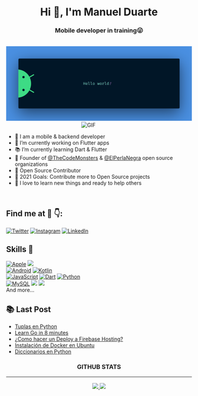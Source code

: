 <h1 align="center">Hi 👋, I'm Manuel Duarte</h1>
<h3 align="center">Mobile developer in training😜</h3>

<br>

<img src="https://raw.githubusercontent.com/manuelduarte077/manuelduarte077/main/resources/banner.png" alt="Hello world">

<br>

<img align="right" alt="GIF" src="https://media.giphy.com/media/xUA7bdpLxQhsSQdyog/giphy.gif" width="300px"  />

<br>

- 💬 I am a mobile & backend developer
- 📱 I’m currently working on Flutter apps
- 📚 I’m currently learning Dart & Flutter
- 🚀 Founder of [@TheCodeMonsters](https://github.com/TheCodeMonsters) & [@ElPerlaNegra](https://github.com/elperlanegra) open source organizations
- 📝 Open Source Contributor
- 🥅 2021 Goals: Contribute more to Open Source projects
- 🌱 I love to learn new things and ready to help others

<br>

## Find me at 🤖 👇:

[![Twitter](https://img.shields.io/badge/Twitter-@manuelduarte077-1DA1F2?style=for-the-badge&logo=twitter&logoColor=white&labelColor=101010)](https://twitter.com/manuelduarte077)
[![Instagram](https://img.shields.io/badge/Instagram-@manuelduarte077-E4405F?style=for-the-badge&logo=instagram&logoColor=white&labelColor=101010)](https://instagram.com/manuelduarte077)
[![LinkedIn](https://img.shields.io/badge/LinkedIn-manuelduarte077-0077B5?style=for-the-badge&logo=linkedin&logoColor=white&labelColor=101010)](https://www.linkedin.com/in/manuelduarte077)

## **Skills 🚀**

[![Apple](https://img.shields.io/badge/iOS-999999?style=for-the-badge&logo=apple&logoColor=22272E&labelColor=f0f0f0)]()
[![](https://img.shields.io/badge/flutter-0095D5?style=for-the-badge&logo=flutter&logoColor=22272E&labelColor=f0f0f0)](https://flutter.dev/)
</br>
[![Android](https://img.shields.io/badge/Android-3DDC84?style=for-the-badge&logo=android&logoColor=22272E&labelColor=f0f0f0)]()
[![Kotlin](https://img.shields.io/badge/kotlin-766DB2?style=for-the-badge&logo=kotlin&logoColor=22272E&labelColor=f0f0f0)]()
</br>
[![JavaScript](https://img.shields.io/badge/JavaScript-F7DF1E?style=for-the-badge&logo=javascript&logoColor=22272E&labelColor=f0f0f0)]()
[![Dart](https://img.shields.io/badge/DART-0075BA?style=for-the-badge&logo=DART&logoColor=22272E&labelColor=f0f0f0)]()
[![Python](https://img.shields.io/badge/Go-29BEB0?style=for-the-badge&logo=go&logoColor=22272E&labelColor=f0f0f0)]()
</br>
[![MySQL](https://img.shields.io/badge/MySQL-4479A1?style=for-the-badge&logo=mysql&logoColor=22272E&labelColor=f0f0f0)]()
[![](https://img.shields.io/badge/Firebase-F5A741?style=for-the-badge&logo=firebase&logoColor=22272E&labelColor=f0f0f0)](https://firebase.google.com/)
[![](https://img.shields.io/badge/NodeJS-68A063?style=for-the-badge&logo=node.js&logoColor=22272E&labelColor=f0f0f0)](https://reactjs.org/)
</br>
And more...



## 📚 Last Post

<!-- YT:START -->
- [Tuplas en Python](https://dev.to/manuelduarte077/tuplas-en-python-tuple-5e52)
- [Learn Go in 8 minutes ](https://dev.to/manuelduarte077/learn-go-in-8-minutes-59ph)
- [¿Como hacer un Deploy a Firebase Hosting?](https://dev.to/manuelduarte077/como-hacer-un-deploy-a-firebase-hosting-1d1j)
- [Instalación de Docker en Ubuntu](https://dev.to/manuelduarte077/instalacion-de-docker-en-ubuntu-4mhf)
- [Diccionarios en Python](https://dev.to/manuelduarte077/diccionarios-en-python-4h3n)
<!-- YT:END -->

<h3 align="center">GITHUB STATS<hr/></h3>

<p align="center">
  <a href="https://github.com/manuelduarte077">
    <img height="180em" src="https://github-readme-stats-eight-theta.vercel.app/api?username=manuelduarte077&show_icons=true&theme=dracula&include_all_commits=true&count_private=true"/>
    <img height="180em" src="https://github-readme-stats-eight-theta.vercel.app/api/top-langs/?username=manuelduarte077&layout=compact&langs_count=8&theme=dracula"/>
  </a>  
</p>
